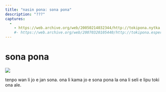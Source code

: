 ```yaml
---
title: "nasin pona: sona pona"
description: "???"
captures:
  -
    - https://web.archive.org/web/20050214032344/http://tokipona.nytka.org:80/text/nasin/lipu.html
    #- https://web.archive.org/web/20070320105440/http://tokipona.esperanto-jeunes.org:80/text/nasin/lipu.html
---
```


# sona pona

![](/images/Nikita/lipu.png)

tenpo wan li jo e jan sona. ona li kama jo e sona pona la ona li seli e lipu toki ona ale. 